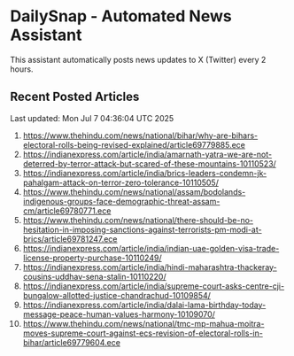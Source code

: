 # DailySnap - Automated News Assistant

This assistant automatically posts news updates to X (Twitter) every 2 hours.

## Recent Posted Articles

Last updated: Mon Jul  7 04:36:04 UTC 2025

1. https://www.thehindu.com/news/national/bihar/why-are-bihars-electoral-rolls-being-revised-explained/article69779885.ece
2. https://indianexpress.com/article/india/amarnath-yatra-we-are-not-deterred-by-terror-attack-but-scared-of-these-mountains-10110523/
3. https://indianexpress.com/article/india/brics-leaders-condemn-jk-pahalgam-attack-on-terror-zero-tolerance-10110505/
4. https://www.thehindu.com/news/national/assam/bodolands-indigenous-groups-face-demographic-threat-assam-cm/article69780771.ece
5. https://www.thehindu.com/news/national/there-should-be-no-hesitation-in-imposing-sanctions-against-terrorists-pm-modi-at-brics/article69781247.ece
6. https://indianexpress.com/article/india/indian-uae-golden-visa-trade-license-property-purchase-10110249/
7. https://indianexpress.com/article/india/hindi-maharashtra-thackeray-cousins-uddhav-sena-stalin-10110220/
8. https://indianexpress.com/article/india/supreme-court-asks-centre-cji-bungalow-allotted-justice-chandrachud-10109854/
9. https://indianexpress.com/article/india/dalai-lama-birthday-today-message-peace-human-values-harmony-10109070/
10. https://www.thehindu.com/news/national/tmc-mp-mahua-moitra-moves-supreme-court-against-ecs-revision-of-electoral-rolls-in-bihar/article69779604.ece
